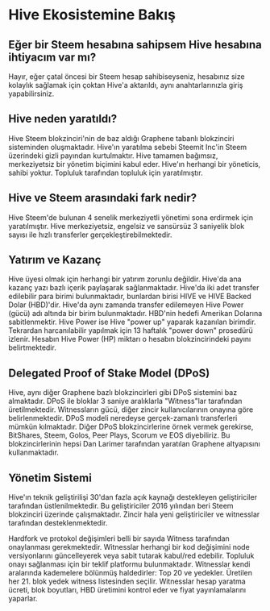# Hive Ekosistemine Bakış

## Eğer bir Steem hesabına sahipsem Hive hesabına ihtiyacım var mı?
Hayır, eğer çatal öncesi bir Steem hesap sahibiseyseniz, hesabınız size kolaylık sağlamak için çoktan Hive'a aktarıldı, aynı anahtarlarınızla giriş yapabilirsiniz.

## Hive neden yaratıldı?
Hive Steem blokzinciri'nin de baz aldığı Graphene tabanlı blokzinciri sisteminden oluşmaktadır. Hive'ın yaratılma sebebi Steemit Inc'in Steem üzerindeki gizli payından kurtulmaktır. Hive tamamen bağımsız, merkeziyetsiz bir yönetim biçimini kabul eder. Hive'ın herhangi bir yöneticis, sahibi yoktur. Topluluk tarafından topluluk için yaratılmıştır.

## Hive ve Steem arasındaki fark nedir?
Hive Steem'de bulunan 4 senelik merkeziyetli yönetimi sona erdirmek için yaratılmıştır. Hive merkeziyetsiz, engelsiz ve sansürsüz 3 saniyelik blok sayısı ile hızlı transferler gerçekleştirebilmektedir.

## Yatırım ve Kazanç
Hive üyesi olmak için herhangi bir yatırım zorunlu değildir. Hive'da ana kazanç yazı bazlı içerik paylaşarak sağlanmaktadır. Hive'da iki adet transfer edilebilir para birimi bulunmaktadır, bunlardan birisi HIVE ve HIVE Backed Dolar (HBD)'dir. Hive'da aynı zamanda transfer edilemeyen Hive Power (gücü) adı altında bir birim bulunmaktadır. HBD'nin hedefi Amerikan Dolarına sabitlenmektir. Hive Power ise Hive "power up" yaparak kazanılan birimdir. Tekrardan harcanılabilir yapılmak için 13 haftalık "power down" prosedürü izlenir. Hesabın Hive Power (HP) miktarı o hesabın blokzincirindeki payını belirtmektedir.

## Delegated Proof of Stake Model (DPoS)
Hive, aynı diğer Graphene bazlı blokzincirleri gibi DPoS sistemini baz almaktadır. DPoS ile bloklar 3 saniye aralıklarla "Witness"lar tarafından üretilmektedir. Witnessların gücü, diğer zincir kullanıcılarının onayına göre belirlenmektedir. DPoS modeli neredeyse gerçek-zamanlı transferleri mümkün kılmaktadır. Diğer DPoS blokzincirlerine örnek vermek gerekirse, BitShares, Steem, Golos, Peer Plays, Scorum ve EOS diyebiliriz. Bu blokzincirlerinin hepsi Dan Larimer tarafından yaratılan Graphene altyapısını kullanmaktadır.

## Yönetim Sistemi
Hive'ın teknik geliştirilişi 30'dan fazla açık kaynağı destekleyen geliştiriciler tarafından üstlenilmektedir. Bu geliştiriciler 2016 yılından beri Steem blokzinciri üzerinde çalışmaktadır. Zincir hala yeni geliştiriciler ve witnesslar tarafından desteklenmektedir.

Hardfork ve protokol değişimleri belli bir sayıda Witness tarafından onaylanması gerekmektedir. Witnesslar herhangi bir kod değişimini node versiyonlarını güncelleyerek veya sabit tutarak kabul/red edebilir. Topluluk onayı sağlanması için bir teklif platformu bulunmaktadır. Witnesslar kendi aralarında kademelere bölünmüş haldedirler: Top 20 ve yedekler. Üretilen her 21. blok yedek witness listesinden seçilir. Witnesslar hesap yaratma ücreti, blok boyutları, HBD üretimini kontrol eder ve fiyat yayınlamalarını yaparlar.
